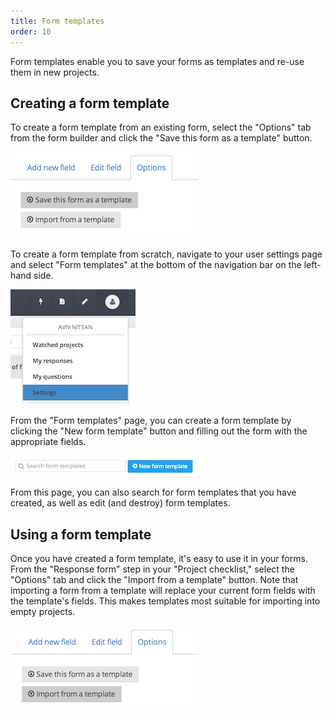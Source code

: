 ```yaml
---
title: Form templates
order: 10
---
```


Form templates enable you to save your forms as templates and re-use them in new projects.

## Creating a form template

To create a form template from an existing form, select the "Options" tab from the form builder and click the "Save this form as a template" button.

![save as template](../images/screenshot_save_as_template.png)

To create a form template from scratch, navigate to your user settings page and select "Form templates" at the bottom of the navigation bar on the left-hand side.

![user settings](../images/screenshot_user_settings.png)

From the "Form templates" page, you can create a form template by clicking the "New form template" button and filling out the form with the appropriate fields.

![create form template](../images/screenshot_create_form_template.png)

From this page, you can also search for form templates that you have created, as well as edit (and destroy) form templates.

## Using a form template

Once you have created a form template, it's easy to use it in your forms. From the "Response form" step in your "Project checklist," select the "Options" tab and click the "Import from a template" button. Note that importing a form from a template will replace your current form fields with the template's fields. This makes templates most suitable for importing into empty projects.

![import from template](../images/screenshot_import_from_template.png)
